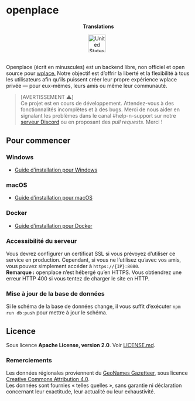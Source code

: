 # openplace  

<p align="center"><strong>Translations</strong></p>
<p align="center">
    <a href="../../README.md"><img src="https://flagcdn.com/256x192/us.png" width="48" alt="United States Flag"></a>
  &nbsp;

## 

Openplace (écrit en minuscules) est un backend libre, non officiel et open source pour [wplace.](https://wplace.live) Notre objectif est d’offrir la liberté et la flexibilité à tous les utilisateurs afin qu’ils puissent créer leur propre expérience wplace privée — pour eux-mêmes, leurs amis ou même leur communauté.  

> [AVERTISSEMENT ⚠️]  
> Ce projet est en cours de développement. Attendez-vous à des fonctionnalités incomplètes et à des bugs. Merci de nous aider en signalant les problèmes dans le canal #help-n-support sur notre [serveur Discord](https://discord.gg/ZRC4DnP9Z2) ou en proposant des *pull requests*. Merci !  

## Pour commencer  

### Windows  
- [Guide d’installation pour Windows](translations/fr/INSTALLATION_WINDOWS.md)  

### macOS  
- [Guide d’installation pour macOS](translations/fr/INSTALLATION_MACOS.md)  

### Docker  
- [Guide d’installation pour Docker](translations/fr/INSTALLATION_DOCKER.md)  

### Accessibilité du serveur  
Vous devrez configurer un certificat SSL si vous prévoyez d’utiliser ce service en production. Cependant, si vous ne l’utilisez qu’avec vos amis, vous pouvez simplement accéder à `https://{IP}:8080`.  
**Remarque :** openplace n’est hébergé qu’en HTTPS. Vous obtiendrez une erreur HTTP 400 si vous tentez de charger le site en HTTP.  

### Mise à jour de la base de données  
Si le schéma de la base de données change, il vous suffit d’exécuter `npm run db:push` pour mettre à jour le schéma.  

## Licence  
Sous licence **Apache License, version 2.0**. Voir [LICENSE.md](https://github.com/openplaceteam/openplace/blob/main/LICENSE.md).  

### Remerciements  
Les données régionales proviennent du [GeoNames Gazetteer](https://download.geonames.org/export/dump/), sous licence [Creative Commons Attribution 4.0](https://creativecommons.org/licenses/by/4.0/).  
Les données sont fournies « telles quelles », sans garantie ni déclaration concernant leur exactitude, leur actualité ou leur exhaustivité.
